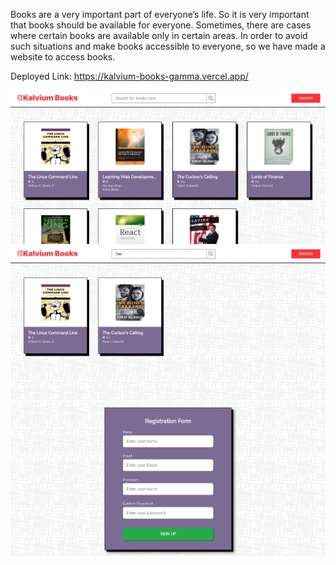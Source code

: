 Books are a very important part of everyone’s life. So it is very important that books should be available for everyone. Sometimes, there are cases where certain books are available only in certain areas. In order to avoid such situations and make books accessible to everyone, so we have made a website to access books.

Deployed Link: https://kalvium-books-gamma.vercel.app/

![screenshots](react-app/screenshots/img1.png)
![screenshots](react-app/screenshots/img2.png) 
![screenshots](react-app/screenshots/img3.png) 